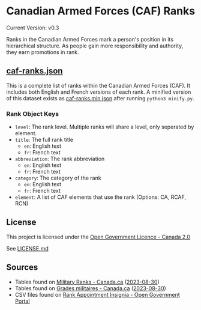 # Canadian Armed Forces (CAF) Ranks
Current Version: v0.3

Ranks in the Canadian Armed Forces mark a person's position in its hierarchical structure. As people gain more responsibility and authority, they earn promotions in rank.

## [caf-ranks.json](caf-ranks.json)
This is a complete list of ranks within the Canadian Armed Forces (CAF). It includes both English and French versions of each rank. A minified version of this dataset exists as [caf-ranks.min.json](caf-ranks.min.json) after running `python3 minify.py`.

### Rank Object Keys
- `level`: The rank level. Multiple ranks will share a level, only seperated by element. 
- `title`: The full rank title
    - `en`: English text
    - `fr`: French text
- `abbreviation`: The rank abbreviation
    - `en`: English text
    - `fr`: French text
- `category`: The category of the rank
    - `en`: English text
    - `fr`: French text
- `element`: A list of CAF elements that use the rank (Options: CA, RCAF, RCN)

## License

This project is licensed under the [Open Government Licence - Canada 2.0](https://open.canada.ca/en/open-government-licence-canada)

See [LICENSE.md](LICENSE.md)

## Sources

- Tables found on [Military Ranks - Canada.ca](https://www.canada.ca/en/services/defence/caf/military-identity-system/rank-appointment-insignia.html) ([2023-08-30](https://web.archive.org/web/20230913233331/https://www.canada.ca/en/services/defence/caf/military-identity-system/rank-appointment-insignia.html))
- Tables found on [Grades militaires - Canada.ca](https://www.canada.ca/fr/services/defense/fac/systeme-identite-militaire/insignes-grade-fonction.html) ([2023-08-30](https://web.archive.org/web/20230930204703/https://www.canada.ca/fr/services/defense/fac/systeme-identite-militaire/insignes-grade-fonction.html))
- CSV files found on [Rank Appointment Insignia - Open Government Portal](https://open.canada.ca/data/en/dataset/a503f0de-b081-4b8f-ae69-651f8c95d676)
